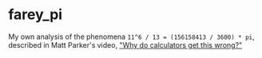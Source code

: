# farey_pi

My own analysis of the phenomena `11^6 / 13 = (156158413 / 3600) * pi`,
described in Matt Parker's video, ["Why do calculators get this
wrong?"](https://youtube.com/watch?v=7LKy3lrkTRA)
